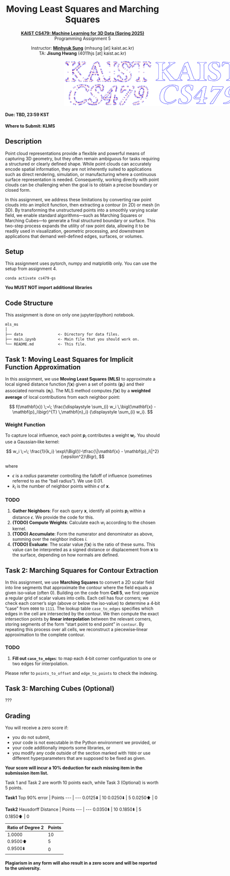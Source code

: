 <div align=center>
  <h1>
    Moving Least Squares and Marching Squares
  </h1>
  <p>
    <a href=https://mhsung.github.io/kaist-cs479-spring-2025/ target="_blank"><b>KAIST CS479: Machine Learning for 3D Data (Spring 2025)</b></a><br>
    Programming Assignment 5
  </p>
</div>

<div align=center>
  <p>
    Instructor: <a href=https://mhsung.github.io target="_blank"><b>Minhyuk Sung</b></a> (mhsung [at] kaist.ac.kr)<br>
    TA: <b>Jisung Hwang</b></a>  (4011hjs [at] kaist.ac.kr)
  </p>
</div>

<div style="display: flex; justify-content: center; align-items: center; width: 100vw;">
  <img src="./asset/teaser.png" style="width: 60vw; height: auto;"/>
</div>



#### Due: TBD, 23:59 KST
#### Where to Submit: KLMS

## Description
Point cloud representations provide a flexible and powerful means of capturing 3D geometry, but they often remain ambiguous for tasks requiring a structured or clearly defined shape. While point clouds can accurately encode spatial information, they are not inherently suited to applications such as direct rendering, simulation, or manufacturing where a continuous surface representation is needed. Consequently, working directly with point clouds can be challenging when the goal is to obtain a precise boundary or closed form.

In this assignment, we address these limitations by converting raw point clouds into an implicit function, then extracting a contour (in 2D) or mesh (in 3D). By transforming the unstructured points into a smoothly varying scalar field, we enable standard algorithms—such as Marching Squares or Marching Cubes—to generate a final structured boundary or surface. This two-step process expands the utility of raw point data, allowing it to be readily used in visualization, geometric processing, and downstream applications that demand well-defined edges, surfaces, or volumes.


## Setup

This assignment uses pytorch, numpy and matplotlib only. You can use the setup from assignment 4.
```
conda activate cs479-gs
```

**You MUST NOT import additional libraries**

## Code Structure
This assignment is done on only one jupyter(ipython) notebook.
```
mls_ms
│
├── data                <- Directory for data files.
├── main.ipynb          <- Main file that you should work on.
└── README.md           <- This file.
```

## Task 1: Moving Least Squares for Implicit Function Approximation

In this assignment, we use **Moving Least Squares (MLS)** to approximate a local signed distance function $f(\mathbf{x})$ given a set of points $\{\mathbf{p}_i\}$ and their associated normals $\{\mathbf{n}_i\}$. The MLS method computes $f(\mathbf{x})$ by a **weighted average** of local contributions from each neighbor point:

$$
f(\mathbf{x}) 
\;=\;
\frac{\displaystyle \sum_{i} w_i \,\bigl(\mathbf{x} - \mathbf{p}_i\bigr)^{T} \,\mathbf{n}_i}
     {\displaystyle \sum_{i} w_i}.
$$


### Weight Function

To capture local influence, each point $\mathbf{p}_i$ contributes a weight $\mathbf{w}_i$. You should use a Gaussian‐like kernel:

$$
w_i 
\;=\; 
\frac{1}{k_i} \exp\!\Bigl(\!-\tfrac{\|\mathbf{x} - \mathbf{p}_i\|^2}{\epsilon^2}\Bigr),
$$

where

- $\epsilon$ is a *radius* parameter controlling the falloff of influence (sometimes referred to as the “ball radius”). We use 0.01.
- $k_i$ is the number of neighbor points within $\epsilon$ of $\mathbf{x}$.


### TODO

1. **Gather Neighbors**: For each query $\mathbf{x}$, identify all points $\mathbf{p}_i$ within a distance $\epsilon$. We provide the code for this.
2. **(TODO) Compute Weights**: Calculate each $w_i$ according to the chosen kernel. 
3. **(TODO) Accumulate**: Form the numerator and denominator as above, summing over the neighbor indices $i$.  
4. **(TODO) Evaluate**: The scalar value $f(\mathbf{x})$ is the ratio of these sums. This value can be interpreted as a signed distance or displacement from $\mathbf{x}$ to the surface, depending on how normals are defined.


## Task 2: Marching Squares for Contour Extraction

In this assignment, we use **Marching Squares** to convert a 2D scalar field into line segments that approximate the contour where the field equals a given iso‐value (often 0). Building on the code from **Cell 5**, we first organize a regular grid of scalar values into cells. Each cell has four corners; we check each corner’s sign (above or below the iso‐value) to determine a 4‐bit “case” from `0000` to `1111`. The lookup table `case_to_edges` specifies which edges in the cell are intersected by the contour. We then compute the exact intersection points by **linear interpolation** between the relevant corners, storing segments of the form “start point to end point” in `contour`. By repeating this process over all cells, we reconstruct a piecewise‐linear approximation to the complete contour.

### TODO
1. **Fill out `case_to_edges`**: to map each 4‐bit corner configuration to one or two edges for interpolation.

Please refer to `points_to_offset` and `edge_to_points` to check the indexing.


## Task 3: Marching Cubes (Optional)

???



## Grading
You will receive a zero score if:
* you do not submit,
* your code is not executable in the Python environment we provided, or
* your code additionally imports some libraries, or
* you modify any code outside of the section marked with `TODO` or use different hyperparameters that are supposed to be fixed as given.

**Your score will incur a 10% deduction for each missing item in the submission item list.**

Task 1 and Task 2 are worth 10 points each, while Task 3 (Optional) is worth 5 points.

**Task1**
Top 90% error | Points
--- | ---
0.0125⬇️ | 10
0.0250⬇️ | 5
0.0250⬆️ | 0

**Task2**
Hausdorff Distance | Points
--- | ---
0.0350⬇️ | 10
0.1850⬇️ | 5
0.1850⬆️ | 0

Ratio of Degree 2 | Points
--- | ---
1.0000 | 10
0.9500⬆️ | 5
0.9500⬇️ | 0


#### Plagiarism in any form will also result in a zero score and will be reported to the university.
